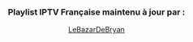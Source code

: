 <h3 align="center"> Playlist IPTV Française maintenu à jour par :</h3>
  
  <p align="center"><a href="https://github.com/LeBazarDeBryan">LeBazarDeBryan</a></p>
